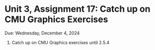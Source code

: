 # Unit 3, Assignment 17: Catch up on CMU Graphics Exercises
Due: Wednesday, December 4, 2024

1. Catch up on CMU Graphics exercises until 2.5.4
